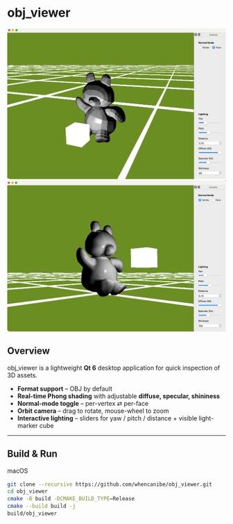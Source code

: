 # obj_viewer

![face](./img/obj_viewer1.png)
![vertex](./img/obj_viewer2.png)

## Overview
obj_viewer is a lightweight **Qt 6** desktop application for quick inspection of 3D assets.

* **Format support** – OBJ by default 
* **Real-time Phong shading** with adjustable **diffuse, specular, shininess**
* **Normal-mode toggle** – per-vertex ⇄ per-face
* **Orbit camera** – drag to rotate, mouse-wheel to zoom
* **Interactive lighting** – sliders for yaw / pitch / distance + visible light-marker cube

---

## Build & Run

macOS
```bash
git clone --recursive https://github.com/whencanibe/obj_viewer.git
cd obj_viewer
cmake -B build -DCMAKE_BUILD_TYPE=Release
cmake --build build -j
build/obj_viewer         
```